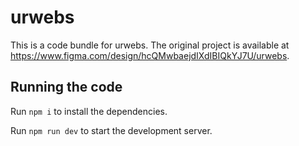 
  # urwebs

  This is a code bundle for urwebs. The original project is available at https://www.figma.com/design/hcQMwbaejdIXdIBIQkYJ7U/urwebs.

  ## Running the code

  Run `npm i` to install the dependencies.

  Run `npm run dev` to start the development server.
  